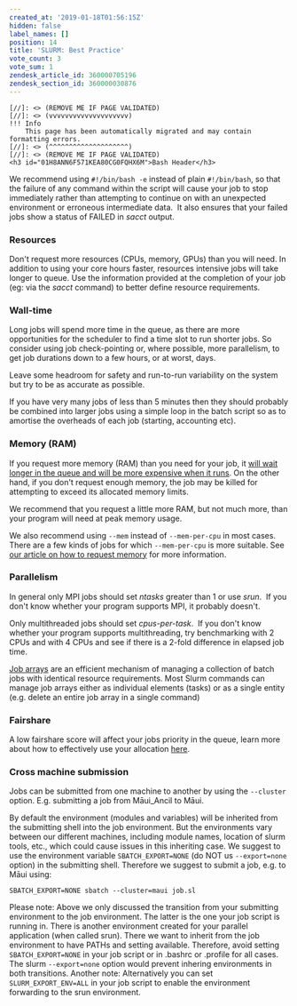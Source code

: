 ```yaml
---
created_at: '2019-01-18T01:56:15Z'
hidden: false
label_names: []
position: 14
title: 'SLURM: Best Practice'
vote_count: 3
vote_sum: 1
zendesk_article_id: 360000705196
zendesk_section_id: 360000030876
---
```



    [//]: <> (REMOVE ME IF PAGE VALIDATED)
    [//]: <> (vvvvvvvvvvvvvvvvvvvv)
    !!! Info
        This page has been automatically migrated and may contain formatting errors.
    [//]: <> (^^^^^^^^^^^^^^^^^^^^)
    [//]: <> (REMOVE ME IF PAGE VALIDATED)
    <h3 id="01H8ANN6F571KEA80CG0FQHX6M">Bash Header</h3>
<p>We recommend using <code class="highlighter-rouge">#!/bin/bash -e</code> instead of plain <code class="highlighter-rouge">#!/bin/bash</code>, so that the failure of any command within the script will cause your job to stop immediately rather than attempting to continue on with an unexpected environment or erroneous intermediate data.  It also ensures that your failed jobs show a status of FAILED in <em>sacct</em> output.</p>
<h3 id="01H8ANN6F5FDTFCY2SZFMAPW8Y">Resources </h3>
<p>Don't request more resources (CPUs, memory, GPUs) than you will need. In addition to using your core hours faster, resources intensive jobs will take longer to queue. Use the information provided at the completion of your job (eg: via the <em>sacct</em> command) to better define resource requirements.</p>
<h3 id="01H8ANN6F5EFWKSS0MZVGQ6PQP">Wall-time</h3>
<p>Long jobs will spend more time in the queue, as there are more opportunities for the scheduler to find a time slot to run shorter jobs. So consider using job check-pointing or, where possible, more parallelism, to get job durations down to a few hours, or at worst, days.</p>
<p>Leave some headroom for safety and run-to-run variability on the system but try to be as accurate as possible.</p>
<p>If you have very many jobs of less than 5 minutes then they should probably be combined into larger jobs using a simple loop in the batch script so as to amortise the overheads of each job (starting, accounting etc).</p>
<h3 id="01H8ANN6F527CCYP03TGRYGQM0">Memory (RAM)</h3>
<p>If you request more memory (RAM) than you need for your job, it <a href="https://support.nesi.org.nz/hc/en-gb/articles/360000737555" target="_self">will wait longer in the queue and will be more expensive when it runs</a>. On the other hand, if you don't request enough memory, the job may be killed for attempting to exceed its allocated memory limits.</p>
<p>We recommend that you request a little more RAM, but not much more, than your program will need at peak memory usage.</p>
<p>We also recommend using <code>--mem</code> instead of <code>--mem-per-cpu</code> in most cases. There are a few kinds of jobs for which <code>--mem-per-cpu</code> is more suitable. See <a href="https://support.nesi.org.nz/hc/en-gb/articles/360001108756" target="_self">our article on how to request memory</a> for more information.</p>
<h3 id="01H8ANN6F5MH722W3AD9Y5SH3X">Parallelism</h3>
<p>In general only MPI jobs should set <em>ntasks</em> greater than 1 or use <em>srun</em>.  If you don't know whether your program supports MPI, it probably doesn't.</p>
<p>Only multithreaded jobs should set <em>cpus-per-task</em>.  If you don't know whether your program supports multithreading, try benchmarking with 2 CPUs and with 4 CPUs and see if there is a 2-fold difference in elapsed job time.</p>
<p><a href="https://slurm.schedmd.com/job_array.html">Job arrays</a> are an efficient mechanism of managing a collection of batch jobs with identical resource requirements. Most Slurm commands can manage job arrays either as individual elements (tasks) or as a single entity (e.g. delete an entire job array in a single command)</p>
<h3 id="01H8ANN6F5CSFFFWPE4CBQMG3P">Fairshare</h3>
<p>A low fairshare score will affect your jobs priority in the queue, learn more about how to effectively use your allocation <a href="https://support.nesi.org.nz/hc/en-gb/articles/360000743536" target="_blank" rel="noopener noreferrer">here</a>.</p>
<h3 id="01H8ANN6F5H1MH8WP8Z1B8ZF50">Cross machine submission</h3>
<p>Jobs can be submitted from one machine to another by using the <code>--cluster</code> option. E.g. submitting a job from Māui_Ancil to Māui.</p>
<p>By default the environment (modules and variables) will be inherited from the submitting shell into the job environment. But the environments vary between our different machines, including module names, location of slurm tools, etc., which could cause issues in this inheriting case. We suggest to use the environment variable <code>SBATCH_EXPORT=NONE</code> (do NOT us <code>--export=none</code> option) in the submitting shell. Therefore we suggest to submit a job, e.g. to Māui using:</p>
<pre><code>SBATCH_EXPORT=NONE sbatch --cluster=maui job.sl</code></pre>
<p>Please note: Above we only discussed the transition from your submitting environment to the job environment. The latter is the one your job script is running in. There is another environment created for your parallel application (when called srun). There we want to inherit from the job environment to have PATHs and setting available. Therefore, avoid setting <code>SBATCH_EXPORT=NONE</code> in your job script or in .bashrc or .profile for all cases. The slurm <code>--export=none</code> option would prevent inhering environments in both transitions. Another note: Alternatively you can set <code>SLURM_EXPORT_ENV=ALL</code> in your job script to enable the environment forwarding to the srun environment.</p>